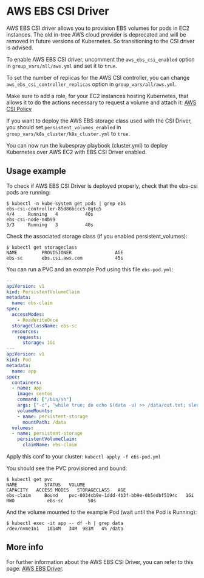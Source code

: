 # AWS EBS CSI Driver

AWS EBS CSI driver allows you to provision EBS volumes for pods in EC2 instances. The old in-tree AWS cloud provider is deprecated and will be removed in future versions of Kubernetes. So transitioning to the CSI driver is advised.

To enable AWS EBS CSI driver, uncomment the `aws_ebs_csi_enabled` option in `group_vars/all/aws.yml` and set it to `true`.

To set the number of replicas for the AWS CSI controller, you can change `aws_ebs_csi_controller_replicas` option in `group_vars/all/aws.yml`.

Make sure to add a role, for your EC2 instances hosting Kubernetes, that allows it to do the actions necessary to request a volume and attach it: [AWS CSI Policy](https://github.com/kubernetes-sigs/aws-ebs-csi-driver/blob/master/docs/example-iam-policy.json)

If you want to deploy the AWS EBS storage class used with the CSI Driver, you should set `persistent_volumes_enabled` in `group_vars/k8s_cluster/k8s_cluster.yml` to `true`.

You can now run the kubespray playbook (cluster.yml) to deploy Kubernetes over AWS EC2 with EBS CSI Driver enabled.

## Usage example

To check if AWS EBS CSI Driver is deployed properly, check that the ebs-csi pods are running:

```ShellSession
$ kubectl -n kube-system get pods | grep ebs
ebs-csi-controller-85d86bccc5-8gtq5                                  4/4     Running   4          40s
ebs-csi-node-n4b99                                                   3/3     Running   3          40s
```

Check the associated storage class (if you enabled persistent_volumes):

```ShellSession
$ kubectl get storageclass
NAME         PROVISIONER                AGE
ebs-sc       ebs.csi.aws.com            45s
```

You can run a PVC and an example Pod using this file `ebs-pod.yml`:

```yml
--
apiVersion: v1
kind: PersistentVolumeClaim
metadata:
  name: ebs-claim
spec:
  accessModes:
    - ReadWriteOnce
  storageClassName: ebs-sc
  resources:
    requests:
      storage: 1Gi
---
apiVersion: v1
kind: Pod
metadata:
  name: app
spec:
  containers:
  - name: app
    image: centos
    command: ["/bin/sh"]
    args: ["-c", "while true; do echo $(date -u) >> /data/out.txt; sleep 5; done"]
    volumeMounts:
    - name: persistent-storage
      mountPath: /data
  volumes:
  - name: persistent-storage
    persistentVolumeClaim:
      claimName: ebs-claim
```

Apply this conf to your cluster: ```kubectl apply -f ebs-pod.yml```

You should see the PVC provisioned and bound:

```ShellSession
$ kubectl get pvc
NAME          STATUS   VOLUME                                     CAPACITY   ACCESS MODES   STORAGECLASS   AGE
ebs-claim     Bound    pvc-0034cb9e-1ddd-4b3f-bb9e-0b5edbf5194c   1Gi        RWO            ebs-sc         50s
```

And the volume mounted to the example Pod (wait until the Pod is Running):

```ShellSession
$ kubectl exec -it app -- df -h | grep data
/dev/nvme1n1   1014M   34M  981M   4% /data
```

## More info

For further information about the AWS EBS CSI Driver, you can refer to this page: [AWS EBS Driver](https://github.com/kubernetes-sigs/aws-ebs-csi-driver/).
